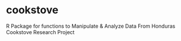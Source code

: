 # cookstove
R Package for functions to Manipulate &amp; Analyze Data From Honduras Cookstove Research Project 
